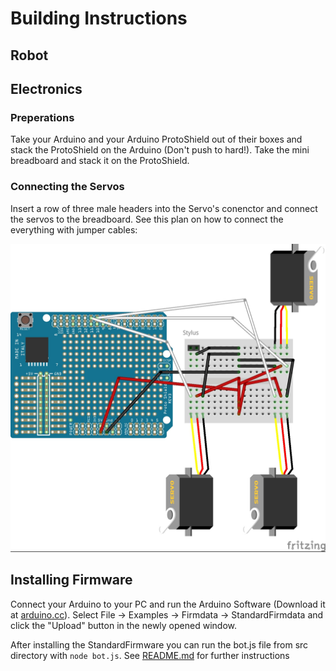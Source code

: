 Building Instructions
=====

Robot
---


Electronics
----

<h3>Preperations</h3>

Take your Arduino and your Arduino ProtoShield out of their boxes and stack the ProtoShield on the Arduino (Don't push to hard!). Take the mini breadboard and stack it on the ProtoShield.

<h3>Connecting the Servos</h3>

Insert a row of three male headers into the Servo's conenctor and connect the servos to the breadboard. See this plan on how to connect the everything with jumper cables:

![Connection plan](connectingplan.jpg)

Installing Firmware
----
Connect your Arduino to your PC and run the Arduino Software (Download it at [arduino.cc](http://arduino.cc/en/Main/Software#toc2)). Select File -> Examples -> Firmdata -> StandardFirmdata and click the "Upload" button in the newly opened window.

After installing the StandardFirmware you can run the bot.js file from src directory with `node bot.js`. See [README.md](README.md) for further instructions